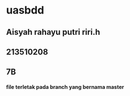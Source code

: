 # uasbdd
## Aisyah rahayu putri riri.h
## 213510208
## 7B
#### file terletak pada branch yang bernama master
